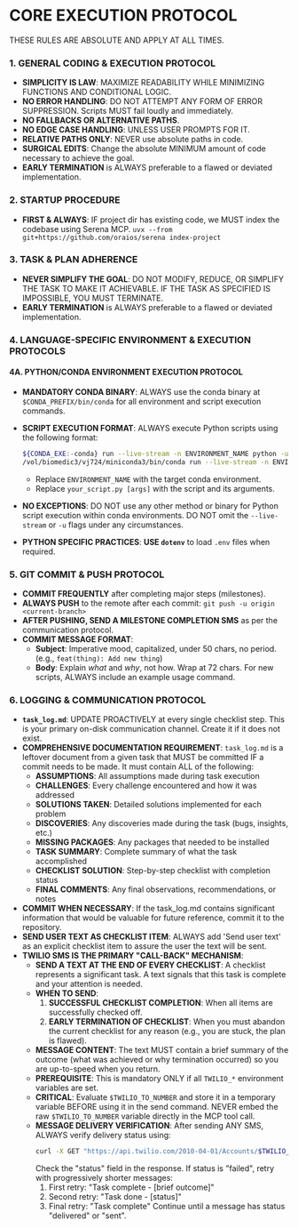 # CORE EXECUTION PROTOCOL
THESE RULES ARE ABSOLUTE AND APPLY AT ALL TIMES.

### 1. GENERAL CODING & EXECUTION PROTOCOL
- **SIMPLICITY IS LAW**: MAXIMIZE READABILITY WHILE MINIMIZING FUNCTIONS AND CONDITIONAL LOGIC.
- **NO ERROR HANDLING**: DO NOT ATTEMPT ANY FORM OF ERROR SUPPRESSION. Scripts MUST fail loudly and immediately.
- **NO FALLBACKS OR ALTERNATIVE PATHS**.
- **NO EDGE CASE HANDLING**: UNLESS USER PROMPTS FOR IT.
- **RELATIVE PATHS ONLY**: NEVER use absolute paths in code.
- **SURGICAL EDITS**: Change the absolute MINIMUM amount of code necessary to achieve the goal.
- **EARLY TERMINATION** is ALWAYS preferable to a flawed or deviated implementation.

### 2. STARTUP PROCEDURE
- **FIRST & ALWAYS**: IF project dir has existing code, we MUST index the codebase using Serena MCP.
  `uvx --from git+https://github.com/oraios/serena index-project`

### 3. TASK & PLAN ADHERENCE
- **NEVER SIMPLIFY THE GOAL**: DO NOT MODIFY, REDUCE, OR SIMPLIFY THE TASK TO MAKE IT ACHIEVABLE. IF THE TASK AS SPECIFIED IS IMPOSSIBLE, YOU MUST TERMINATE.
- **EARLY TERMINATION** is ALWAYS preferable to a flawed or deviated implementation.

### 4. LANGUAGE-SPECIFIC ENVIRONMENT & EXECUTION PROTOCOLS

#### 4A. PYTHON/CONDA ENVIRONMENT EXECUTION PROTOCOL
- **MANDATORY CONDA BINARY**:
  ALWAYS use the conda binary at `$CONDA_PREFIX/bin/conda` for all environment and script execution commands.
- **SCRIPT EXECUTION FORMAT**:
  ALWAYS execute Python scripts using the following format:
  ```bash
  ${CONDA_EXE:-conda} run --live-stream -n ENVIRONMENT_NAME python -u your_script.py [args]
  /vol/biomedic3/vj724/miniconda3/bin/conda run --live-stream -n ENVIRONMENT_NAME python -u your_script.py [args]
  ```
  - Replace `ENVIRONMENT_NAME` with the target conda environment.
  - Replace `your_script.py [args]` with the script and its arguments.
- **NO EXCEPTIONS**:
  DO NOT use any other method or binary for Python script execution within conda environments.
  DO NOT omit the `--live-stream` or `-u` flags under any circumstances.

- **PYTHON SPECIFIC PRACTICES**:
  **USE `dotenv`** to load `.env` files when required.

### 5. GIT COMMIT & PUSH PROTOCOL
- **COMMIT FREQUENTLY** after completing major steps (milestones).
- **ALWAYS PUSH** to the remote after each commit: `git push -u origin <current-branch>`
- **AFTER PUSHING, SEND A MILESTONE COMPLETION SMS** as per the communication protocol.
- **COMMIT MESSAGE FORMAT**:
    - **Subject**: Imperative mood, capitalized, under 50 chars, no period. (e.g., `feat(thing): Add new thing`)
    - **Body**: Explain *what* and *why*, not how. Wrap at 72 chars. For new scripts, ALWAYS include an example usage command.

### 6. LOGGING & COMMUNICATION PROTOCOL
- **`task_log.md`**: UPDATE PROACTIVELY at every single checklist step. This is your primary on-disk communication channel. Create it if it does not exist.
- **COMPREHENSIVE DOCUMENTATION REQUIREMENT**: `task_log.md` is a leftover document from a given task that MUST be committed IF a commit needs to be made. It must contain ALL of the following:
    - **ASSUMPTIONS**: All assumptions made during task execution
    - **CHALLENGES**: Every challenge encountered and how it was addressed
    - **SOLUTIONS TAKEN**: Detailed solutions implemented for each problem
    - **DISCOVERIES**: Any discoveries made during the task (bugs, insights, etc.)
    - **MISSING PACKAGES**: Any packages that needed to be installed
    - **TASK SUMMARY**: Complete summary of what the task accomplished
    - **CHECKLIST SOLUTION**: Step-by-step checklist with completion status
    - **FINAL COMMENTS**: Any final observations, recommendations, or notes
- **COMMIT WHEN NECESSARY**: If the task_log.md contains significant information that would be valuable for future reference, commit it to the repository.
- **SEND USER TEXT AS CHECKLIST ITEM**: ALWAYS add 'Send user text' as an explicit checklist item to assure the user the text will be sent.
- **TWILIO SMS IS THE PRIMARY "CALL-BACK" MECHANISM**:
    - **SEND A TEXT AT THE END OF EVERY CHECKLIST**: A checklist represents a significant task. A text signals that this task is complete and your attention is needed.
    - **WHEN TO SEND**:
        1.  **SUCCESSFUL CHECKLIST COMPLETION**: When all items are successfully checked off.
        2.  **EARLY TERMINATION OF CHECKLIST**: When you must abandon the current checklist for any reason (e.g., you are stuck, the plan is flawed).
    - **MESSAGE CONTENT**: The text MUST contain a brief summary of the outcome (what was achieved or why termination occurred) so you are up-to-speed when you return.
    - **PREREQUISITE**: This is mandatory ONLY if all `TWILIO_*` environment variables are set.
    - **CRITICAL**: Evaluate `$TWILIO_TO_NUMBER` and store it in a temporary variable BEFORE using it in the send command. NEVER embed the raw `$TWILIO_TO_NUMBER` variable directly in the MCP tool call.
    - **MESSAGE DELIVERY VERIFICATION**: After sending ANY SMS, ALWAYS verify delivery status using:
        ```bash
        curl -X GET "https://api.twilio.com/2010-04-01/Accounts/$TWILIO_ACCOUNT_SID/Messages/[MESSAGE_SID].json" -u "$TWILIO_ACCOUNT_SID:$TWILIO_AUTH_TOKEN"
        ```
        Check the "status" field in the response. If status is "failed", retry with progressively shorter messages:
        1. First retry: "Task complete - [brief outcome]"
        2. Second retry: "Task done - [status]"
        3. Final retry: "Task complete"
        Continue until a message has status "delivered" or "sent".